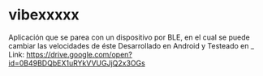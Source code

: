 # vibexxxxx
Aplicación que se parea con un dispositivo por BLE, en el cual se puede cambiar las velocidades de éste
Desarrollado en Android y Testeado en _
Link: https://drive.google.com/open?id=0B49BDQbEX1uRYkVVUGJjQ2x3OGs
